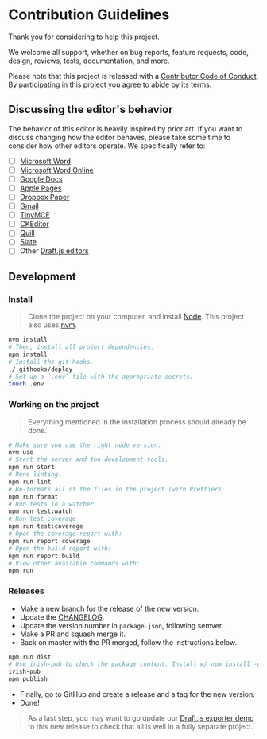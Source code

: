 # Contribution Guidelines

Thank you for considering to help this project.

We welcome all support, whether on bug reports, feature requests, code, design, reviews, tests, documentation, and more.

Please note that this project is released with a [Contributor Code of Conduct](/docs/CODE_OF_CONDUCT.md). By participating in this project you agree to abide by its terms.

## Discussing the editor's behavior

The behavior of this editor is heavily inspired by prior art. If you want to discuss changing how the editor behaves, please take some time to consider how other editors operate. We specifically refer to:

* [ ] [Microsoft Word](https://products.office.com/en/word)
* [ ] [Microsoft Word Online](https://office.live.com/start/Word.aspx)
* [ ] [Google Docs](https://docs.google.com/)
* [ ] [Apple Pages](https://www.apple.com/lae/pages/)
* [ ] [Dropbox Paper](https://www.dropbox.com/paper)
* [ ] [Gmail](https://www.google.com/gmail/)
* [ ] [TinyMCE](https://www.tinymce.com/)
* [ ] [CKEditor](https://ckeditor.com)
* [ ] [Quill](https://quilljs.com/)
* [ ] [Slate](http://slatejs.org/)
* [ ] Other [Draft.js editors](https://github.com/nikgraf/awesome-draft-js)

## Development

### Install

> Clone the project on your computer, and install [Node](https://nodejs.org). This project also uses [nvm](https://github.com/creationix/nvm).

```sh
nvm install
# Then, install all project dependencies.
npm install
# Install the git hooks.
./.githooks/deploy
# Set up a `.env` file with the appropriate secrets.
touch .env
```

### Working on the project

> Everything mentioned in the installation process should already be done.

```sh
# Make sure you use the right node version.
nvm use
# Start the server and the development tools.
npm run start
# Runs linting.
npm run lint
# Re-formats all of the files in the project (with Prettier).
npm run format
# Run tests in a watcher.
npm run test:watch
# Run test coverage
npm run test:coverage
# Open the coverage report with:
npm run report:coverage
# Open the build report with:
npm run report:build
# View other available commands with:
npm run
```

### Releases

* Make a new branch for the release of the new version.
* Update the [CHANGELOG](CHANGELOG.md).
* Update the version number in `package.json`, following semver.
* Make a PR and squash merge it.
* Back on master with the PR merged, follow the instructions below.

```sh
npm run dist
# Use irish-pub to check the package content. Install w/ npm install -g first.
irish-pub
npm publish
```

* Finally, go to GitHub and create a release and a tag for the new version.
* Done!

> As a last step, you may want to go update our [Draft.js exporter demo](https://github.com/springload/draftjs_exporter_demo) to this new release to check that all is well in a fully separate project.
